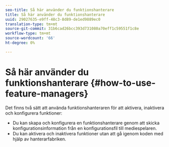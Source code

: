 ```yaml
---
seo-title: Så här använder du funktionshanterare
title: Så här använder du funktionshanterare
uuid: 29027635-e9ff-48c3-8d89-de1ed9889ec0
translation-type: tm+mt
source-git-commit: 31b6cad26bcc393d731080a70eff1c59551f1c8e
workflow-type: tm+mt
source-wordcount: '66'
ht-degree: 0%

---
```



# Så här använder du funktionshanterare {#how-to-use-feature-managers}

Det finns två sätt att använda funktionshanteraren för att aktivera, inaktivera och konfigurera funktioner:

* Du kan skapa och konfigurera en funktionshanterare genom att skicka konfigurationsinformation från en konfigurationsfil till mediespelaren.
* Du kan aktivera och inaktivera funktioner utan att gå igenom koden med hjälp av hanterarfabriken.

